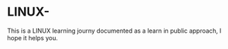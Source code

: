 # LINUX-
This is a LINUX learning journy documented as a learn in public approach, I hope it helps you.
